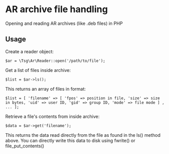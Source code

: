 # AR archive file handling

Opening and reading AR archives (like .deb files) in PHP

## Usage

Create a reader object:

    $ar = \Tsg\Ar\Reader::open('/path/to/file');

Get a list of files inside archive:

    $list = $ar->ls();

This returns an array of files in format:

    $list = [ 'filename' => [ 'fpos' => position in file, 'size' => size in bytes, 'uid' => user ID, 'gid' => group ID, 'mode' => file mode ] , ... ];

Retrieve a file's contents from inside archive:

    $data = $ar->get('filename');

This returns the data read directly from the file as found in the ls() method above. You can directly write this data to disk using fwrite() or file_put_contents()
